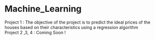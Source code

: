 # Machine_Learning
Project 1 : The objective of the project is to predict the ideal prices of the houses based on their characteristics using a regression algorithm
<br>
Project 2 ,3, 4 : Coming Soon ! 
